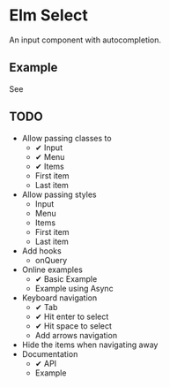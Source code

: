 # Elm Select

An input component with autocompletion.

## Example

See 

## TODO

- Allow passing classes to
  - ✔ Input
  - ✔ Menu
  - ✔ Items
  - First item
  - Last item
- Allow passing styles
  - Input
  - Menu
  - Items
  - First item
  - Last item
- Add hooks
  - onQuery
- Online examples
  - ✔ Basic Example
  - Example using Async
- Keyboard navigation
  - ✔ Tab
  - ✔ Hit enter to select
  - ✔ Hit space to select
  - Add arrows navigation
- Hide the items when navigating away
- Documentation
  - ✔ API
  - Example
